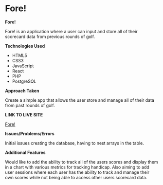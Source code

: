 # Fore!

**Fore!**

Fore! is an application where a user can input and store all of their scorecard data from previous rounds of golf. 

**Technologies Used**

- HTML5
- CSS3
- JavaScript
- React
- PHP
- PostgreSQL

**Approach Taken**

Create a simple app that allows the user store and manage all of their data from past rounds of golf.

**LINK TO LIVE SITE**

[Fore!](https://fierce-brushlands-74442.herokuapp.com/)

**Issues/Problems/Errors**

Initial issues creating the database, having to nest arrays in the table.

**Additional Features**

Would like to add the ability to track all of the users scores and display them in a chart with various metrics for tracking handicap. Also aiming to add user sessions where each user has the ability to track and manage their own scores while not being able to access other users scorecard data.
